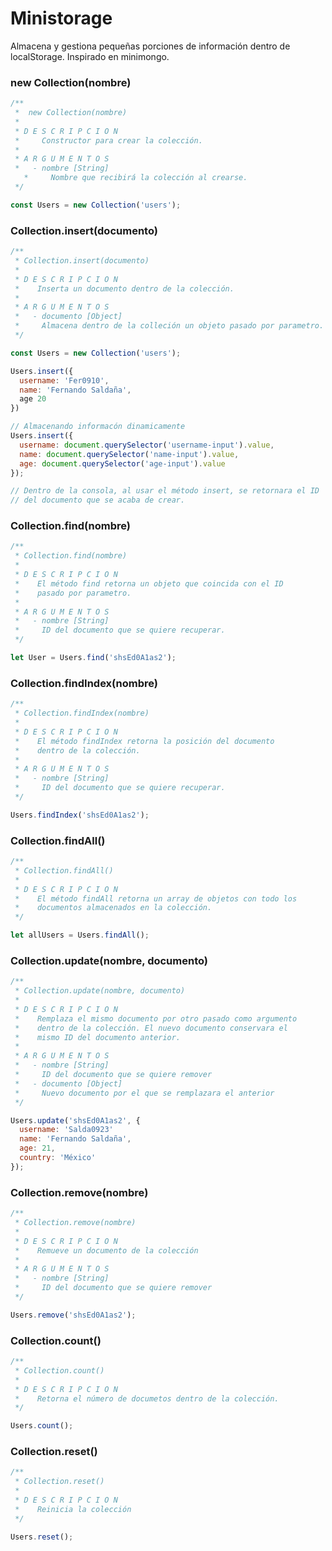 # Ministorage

Almacena y gestiona pequeñas porciones de información dentro de localStorage.
Inspirado en minimongo.


### new Collection(nombre)
```javascript
/**
 *  new Collection(nombre)
 *
 * D E S C R I P C I O N
 *     Constructor para crear la colección.
 *
 * A R G U M E N T O S
 *   - nombre [String]
   *     Nombre que recibirá la colección al crearse.
 */

const Users = new Collection('users');
```

### Collection.insert(documento)
```javascript
/**
 * Collection.insert(documento)
 *
 * D E S C R I P C I O N
 *    Inserta un documento dentro de la colección.
 *
 * A R G U M E N T O S
 *   - documento [Object]
 *     Almacena dentro de la colleción un objeto pasado por parametro.
 */

const Users = new Collection('users');

Users.insert({
  username: 'Fer0910',
  name: 'Fernando Saldaña',
  age 20
})

// Almacenando informacón dinamicamente
Users.insert({
  username: document.querySelector('username-input').value,
  name: document.querySelector('name-input').value,
  age: document.querySelector('age-input').value
});

// Dentro de la consola, al usar el método insert, se retornara el ID
// del documento que se acaba de crear.
```

### Collection.find(nombre)
```javascript
/**
 * Collection.find(nombre)
 *
 * D E S C R I P C I O N
 *    El método find retorna un objeto que coincida con el ID
 *    pasado por parametro.
 *
 * A R G U M E N T O S
 *   - nombre [String]
 *     ID del documento que se quiere recuperar.
 */

let User = Users.find('shsEd0A1as2');
```

### Collection.findIndex(nombre)
```javascript
/**
 * Collection.findIndex(nombre)
 *
 * D E S C R I P C I O N
 *    El método findIndex retorna la posición del documento
 *    dentro de la colección.
 *
 * A R G U M E N T O S
 *   - nombre [String]
 *     ID del documento que se quiere recuperar.
 */

Users.findIndex('shsEd0A1as2');
```

### Collection.findAll()
```javascript
/**
 * Collection.findAll()
 *
 * D E S C R I P C I O N
 *    El método findAll retorna un array de objetos con todo los
 *    documentos almacenados en la colección.
 */

let allUsers = Users.findAll();
```

### Collection.update(nombre, documento)
```javascript
/**
 * Collection.update(nombre, documento)
 *
 * D E S C R I P C I O N
 *    Remplaza el mismo documento por otro pasado como argumento
 *    dentro de la colección. El nuevo documento conservara el
 *    mismo ID del documento anterior.
 *
 * A R G U M E N T O S
 *   - nombre [String]
 *     ID del documento que se quiere remover
 *   - documento [Object]
 *     Nuevo documento por el que se remplazara el anterior
 */

Users.update('shsEd0A1as2', {
  username: 'Salda0923'
  name: 'Fernando Saldaña',
  age: 21,
  country: 'México'
});
```

### Collection.remove(nombre)
```javascript
/**
 * Collection.remove(nombre)
 *
 * D E S C R I P C I O N
 *    Remueve un documento de la colección
 *
 * A R G U M E N T O S
 *   - nombre [String]
 *     ID del documento que se quiere remover
 */

Users.remove('shsEd0A1as2');
```

### Collection.count()
```javascript
/**
 * Collection.count()
 *
 * D E S C R I P C I O N
 *    Retorna el número de documetos dentro de la colección.
 */

Users.count();
```

### Collection.reset()
```javascript
/**
 * Collection.reset()
 *
 * D E S C R I P C I O N
 *    Reinicia la colección
 */

Users.reset();
```
